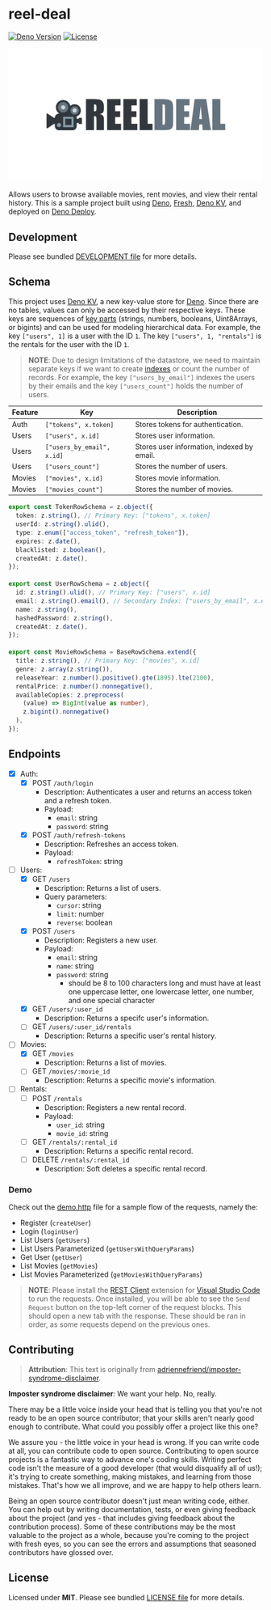 # reel-deal

[![Deno Version](https://img.shields.io/badge/deno-v1.37.0-black)](https://deno.land/)
[![License](https://img.shields.io/badge/license-MIT-blue)](./LICENSE.md)

![Reel Deal Logo](./static/ogp.png)

Allows users to browse available movies, rent movies, and view their rental history. This is a sample project built using [Deno](https://deno.com/), [Fresh](https://fresh.deno.dev/), [Deno KV](https://deno.com/kv), and deployed on [Deno Deploy](https://deno.com/deploy).

## Development

Please see bundled [DEVELOPMENT file](./DEVELOPMENT.md) for more details.

## Schema

This project uses [Deno KV](https://deno.com/kv), a new key-value store for [Deno](https://deno.com/). Since there are no tables, values can only be accessed by their respective keys. These keys are sequences of [key parts](https://docs.deno.com/kv/manual/key_space) (strings, numbers, booleans, Uint8Arrays, or bigints) and can be used for modeling hierarchical data. For example, the key `["users", 1]` is a user with the ID `1`. The key `["users", 1, "rentals"]` is the rentals for the user with the ID `1`.

> **NOTE**: Due to design limitations of the datastore, we need to maintain separate keys if we want to create [indexes](https://docs.deno.com/kv/manual/secondary_indexes) or count the number of records. For example, the key `["users_by_email"]` indexes the users by their emails and the key `["users_count"]` holds the number of users.

| Feature | Key                        | Description                                |
| ------- | -------------------------- | ------------------------------------------ |
| Auth    | `["tokens", x.token]`      | Stores tokens for authentication.          |
| Users   | `["users", x.id]`          | Stores user information.                   |
| Users   | `["users_by_email", x.id]` | Stores user information, indexed by email. |
| Users   | `["users_count"]`          | Stores the number of users.                |
| Movies  | `["movies", x.id]`         | Stores movie information.                  |
| Movies  | `["movies_count"]`         | Stores the number of movies.               |

```typescript
export const TokenRowSchema = z.object({
  token: z.string(), // Primary Key: ["tokens", x.token]
  userId: z.string().ulid(),
  type: z.enum(["access_token", "refresh_token"]),
  expires: z.date(),
  blacklisted: z.boolean(),
  createdAt: z.date(),
});

export const UserRowSchema = z.object({
  id: z.string().ulid(), // Primary Key: ["users", x.id]
  email: z.string().email(), // Secondary Index: ["users_by_email", x.email]
  name: z.string(),
  hashedPassword: z.string(),
  createdAt: z.date(),
});

export const MovieRowSchema = BaseRowSchema.extend({
  title: z.string(), // Primary Key: ["movies", x.id]
  genre: z.array(z.string()),
  releaseYear: z.number().positive().gte(1895).lte(2100),
  rentalPrice: z.number().nonnegative(),
  availableCopies: z.preprocess(
    (value) => BigInt(value as number),
    z.bigint().nonnegative()
  ),
});
```

## Endpoints

- [x] Auth:
  - [x] POST `/auth/login`
    - Description: Authenticates a user and returns an access token and a refresh token.
    - Payload:
      - `email`: string
      - `password`: string
  - [x] POST `/auth/refresh-tokens`
    - Description: Refreshes an access token.
    - Payload:
      - `refreshToken`: string
- [ ] Users:
  - [x] GET `/users`
    - Description: Returns a list of users.
    - Query parameters:
      - `cursor`: string
      - `limit`: number
      - `reverse`: boolean
  - [x] POST `/users`
    - Description: Registers a new user.
    - Payload:
      - `email`: string
      - `name`: string
      - `password`: string
        - should be 8 to 100 characters long and must have at least one uppercase letter, one lowercase letter, one number, and one special character
  - [x] GET `/users/:user_id`
    - Description: Returns a specifc user's information.
  - [ ] GET `/users/:user_id/rentals`
    - Description: Returns a specific user's rental history.
- [ ] Movies:
  - [x] GET `/movies`
    - Description: Returns a list of movies.
  - [ ] GET `/movies/:movie_id`
    - Description: Returns a specific movie's information.
- [ ] Rentals:
  - [ ] POST `/rentals`
    - Description: Registers a new rental record.
    - Payload:
      - `user_id`: string
      - `movie_id`: string
  - [ ] GET `/rentals/:rental_id`
    - Description: Returns a specific rental record.
  - [ ] DELETE `/rentals/:rental_id`
    - Description: Soft deletes a specific rental record.

### Demo

Check out the [demo.http](./demo.http) file for a sample flow of the requests, namely the:

- Register (`createUser`)
- Login (`loginUser`)
- List Users (`getUsers`)
- List Users Parameterized (`getUsersWithQueryParams`)
- Get User (`getUser`)
- List Movies (`getMovies`)
- List Movies Parameterized (`getMoviesWithQueryParams`)

> **NOTE**: Please install the [REST Client](https://marketplace.visualstudio.com/items?itemName=humao.rest-client) extension for [Visual Studio Code](https://code.visualstudio.com/) to run the requests. Once installed, you will be able to see the `Send Request` button on the top-left corner of the request blocks. This should open a new tab with the response. These should be ran in order, as some requests depend on the previous ones.

## Contributing

> **Attribution**: This text is originally from [adriennefriend/imposter-syndrome-disclaimer](https://github.com/adriennefriend/imposter-syndrome-disclaimer).

**Imposter syndrome disclaimer**: We want your help. No, really.

There may be a little voice inside your head that is telling you that you're not ready to be an open source contributor; that your skills aren't nearly good enough to contribute. What could you possibly offer a project like this one?

We assure you - the little voice in your head is wrong. If you can write code at all, you can contribute code to open source. Contributing to open source projects is a fantastic way to advance one's coding skills. Writing perfect code isn't the measure of a good developer (that would disqualify all of us!); it's trying to create something, making mistakes, and learning from those mistakes. That's how we all improve, and we are happy to help others learn.

Being an open source contributor doesn't just mean writing code, either. You can help out by writing documentation, tests, or even giving feedback about the project (and yes - that includes giving feedback about the contribution process). Some of these contributions may be the most valuable to the project as a whole, because you're coming to the project with fresh eyes, so you can see the errors and assumptions that seasoned contributors have glossed over.

## License

Licensed under **MIT**. Please see bundled [LICENSE file](./LICENSE.md) for more details.
